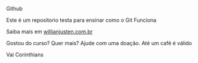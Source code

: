 Github


Este é um repositorio testa para ensinar como o Git Funciona

Saiba mais em [willianjusten.com.br](http://willianjusten.com.br)

Gostou do curso? Quer mais? Ajude com uma doação. Até um café é válido


Vai Corinthians